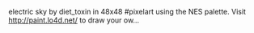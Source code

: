 electric sky by diet_toxin in 48x48 #pixelart using the NES palette. Visit http://paint.lo4d.net/ to draw your ow… 